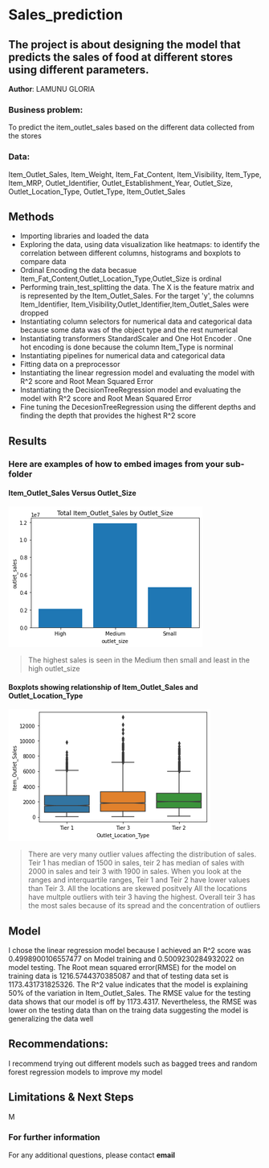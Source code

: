 # Sales_prediction
## The project is about designing the model that predicts the sales of food at different stores using different parameters. 

**Author**: LAMUNU GLORIA

### Business problem:
To predict the item_outlet_sales based on the different data collected from the stores


### Data:
Item_Outlet_Sales, Item_Weight, Item_Fat_Content, Item_Visibility, Item_Type, Item_MRP, Outlet_Identifier, Outlet_Establishment_Year,
Outlet_Size, Outlet_Location_Type, Outlet_Type, Item_Outlet_Sales


## Methods
- Importing libraries and loaded the data
- Exploring the data, using data visualization like heatmaps: to identify the correlation between different columns, histograms and boxplots to compare data
- Ordinal Encoding the data becasue Item_Fat_Content,Outlet_Location_Type,Outlet_Size is ordinal
- Performing train_test_splitting the data. The X is the feature matrix and is represented by the Item_Outlet_Sales. For the target 'y', the columns Item_Identifier, Item_Visibility,Outlet_Identifier,Item_Outlet_Sales were dropped
- Instantiating column selectors for numerical data and categorical data because some data was of the object type and the rest numerical
- Instantiating transformers StandardScaler and One Hot Encoder . One hot encoding is done because the column Item_Type is norminal
- Instantiating pipelines for numerical data and categorical data
- Fitting data on a preprocessor
- Instantiating the linear regression model  and evaluating the model with R^2 score and Root Mean Squared Error
- Instantiating the DecisionTreeRegression model and evaluating the model with R^2 score and Root Mean Squared Error
- Fine tuning the DecesionTreeRegression using the different depths and finding the depth that provides the highest R^2 score

## Results

### Here are examples of how to embed images from your sub-folder


#### Item_Outlet_Sales Versus Outlet_Size
![My Image](fig1.png)

> The highest sales is seen in the Medium then small and least in the high outlet_size

#### Boxplots showing relationship of Item_Outlet_Sales and Outlet_Location_Type

![My Image](fig_2.png)
>There are very many outlier values affecting the distribution of sales. Teir 1 has median of 1500 in sales, teir 2 has median of sales with 2000 in sales and teir 3 with 1900 in sales. When you look at the ranges and interquartile ranges, Teir 1 and Teir 2 have lower values than Teir 3. All the locations are skewed positvely All the locations have multple outliers with teir 3 having the highest. Overall teir 3 has the most sales because of its spread and the concentration of outliers

## Model

I chose the linear regression model because I achieved an R^2 score  was 0.4998900106557477 on Model training and 0.5009230284932022 on model testing. The Root mean squared error(RMSE) for the model on training data is 1216.5744370385087 and that of testing data set is 1173.431731825326. The R^2 value indicates that the model is explaining 50% of the variation in Item_Outlet_Sales. The RMSE value for the testing data shows that our model is off by 1173.4317. Nevertheless, the RMSE was lower on the testing data than on the traing data suggesting the model is generalizing the data well



## Recommendations:

I recommend trying out different models such as bagged trees and random forest regression models to improve my model


## Limitations & Next Steps

M


### For further information


For any additional questions, please contact **email**
